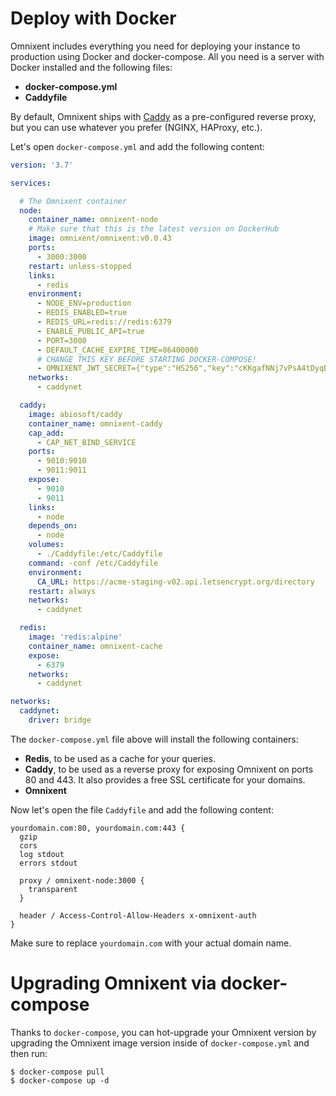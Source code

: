 # Deploy with Docker

Omnixent includes everything you need for deploying your instance to production using Docker and docker-compose.
All you need is a server with Docker installed and the following files:

- **docker-compose.yml**
- **Caddyfile**

By default, Omnixent ships with [Caddy](https://caddyserver.com) as a pre-configured reverse proxy, but you can use whatever you prefer (NGINX, HAProxy, etc.).

Let's open `docker-compose.yml` and add the following content:

```yaml
version: '3.7'

services:

  # The Omnixent container
  node:
    container_name: omnixent-node
    # Make sure that this is the latest version on DockerHub
    image: omnixent/omnixent:v0.0.43 
    ports:
      - 3000:3000
    restart: unless-stopped
    links:
      - redis
    environment:
      - NODE_ENV=production
      - REDIS_ENABLED=true
      - REDIS_URL=redis://redis:6379
      - ENABLE_PUBLIC_API=true
      - PORT=3000
      - DEFAULT_CACHE_EXPIRE_TIME=86400000
      # CHANGE THIS KEY BEFORE STARTING DOCKER-COMPOSE!
      - OMNIXENT_JWT_SECRET={"type":"HS256","key":"cKKgafNNj7vPsA4tDyqB8r9WXpEZPfru"} 
    networks:
      - caddynet

  caddy:
    image: abiosoft/caddy
    container_name: omnixent-caddy
    cap_add:
      - CAP_NET_BIND_SERVICE
    ports:
      - 9010:9010
      - 9011:9011
    expose:
      - 9010
      - 9011
    links:
      - node
    depends_on:
      - node
    volumes:
      - ./Caddyfile:/etc/Caddyfile
    command: -conf /etc/Caddyfile
    environment:
      CA_URL: https://acme-staging-v02.api.letsencrypt.org/directory
    restart: always
    networks:
      - caddynet

  redis:
    image: 'redis:alpine'
    container_name: omnixent-cache
    expose:
      - 6379
    networks:
      - caddynet

networks:
  caddynet:
    driver: bridge
```

The `docker-compose.yml` file above will install the following containers:

- **Redis**, to be used as a cache for your queries.
- **Caddy**, to be used as a reverse proxy for exposing Omnixent on ports 80 and 443. It also provides a free SSL certificate for your domains.
- **Omnixent**

Now let's open the file `Caddyfile` and add the following content:

```
yourdomain.com:80, yourdomain.com:443 {
  gzip
  cors
  log stdout
  errors stdout

  proxy / omnixent-node:3000 {
    transparent
  }

  header / Access-Control-Allow-Headers x-omnixent-auth
}
```

Make sure to replace `yourdomain.com` with your actual domain name.

# Upgrading Omnixent via docker-compose

Thanks to `docker-compose`, you can hot-upgrade your Omnixent version by upgrading the Omnixent image version inside of `docker-compose.yml` and then run:

```
$ docker-compose pull
$ docker-compose up -d
```